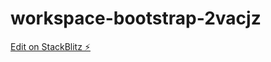 # workspace-bootstrap-2vacjz

[Edit on StackBlitz ⚡️](https://stackblitz.com/edit/workspace-bootstrap-2vacjz)